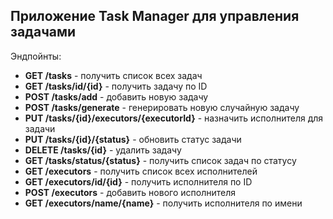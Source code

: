 ## Приложение Task Manager для управления задачами
Эндпойнты:
* **GET /tasks** - получить список всех задач
* **GET /tasks/id/{id}** - получить задачу по ID 
* **POST /tasks/add** - добавить новую задачу
* **POST /tasks/generate** - генерировать новую случайную задачу 
* **PUT /tasks/{id}/executors/{executorId}** - назначить исполнителя для задачи
* **PUT /tasks/{id}/{status}** - обновить статус задачи 
* **DELETE /tasks/{id}** - удалить задачу 
* **GET /tasks/status/{status}** - получить список задач по статусу 
* **GET /executors** - получить список всех исполнителей 
* **GET /executors/id/{id}** - получить исполнителя по ID 
* **POST /executors** - добавить нового исполнителя 
* **GET /executors/name/{name}** - получить исполнителя по имени
